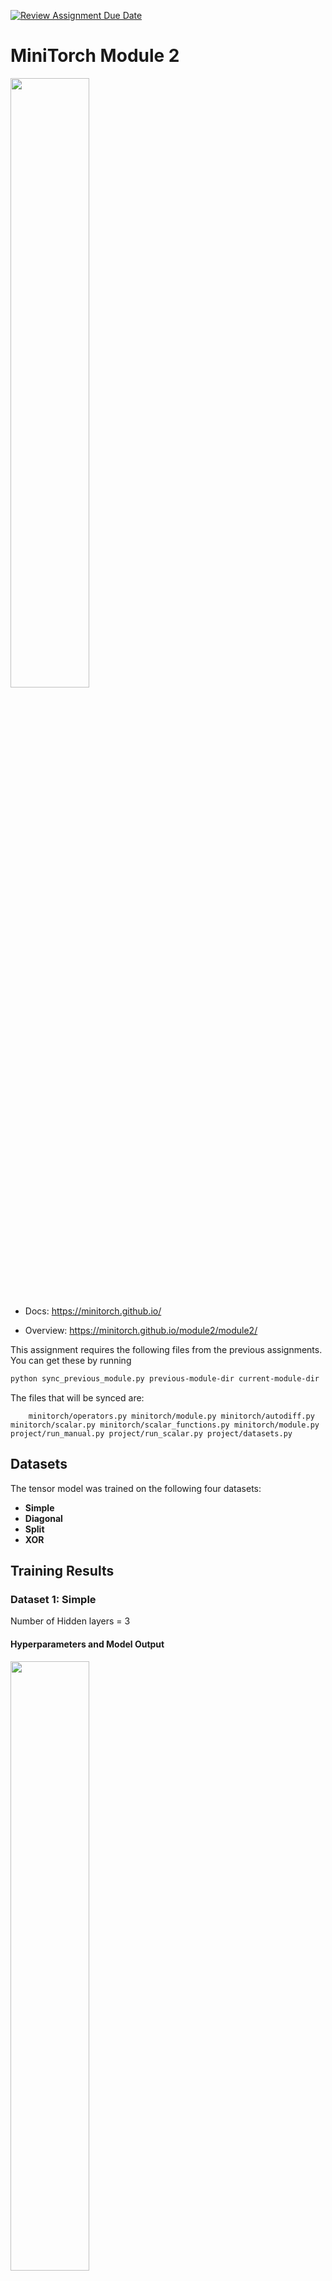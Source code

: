 [![Review Assignment Due Date](https://classroom.github.com/assets/deadline-readme-button-22041afd0340ce965d47ae6ef1cefeee28c7c493a6346c4f15d667ab976d596c.svg)](https://classroom.github.com/a/YFgwt0yY)
# MiniTorch Module 2

<img src="https://minitorch.github.io/minitorch.svg" width="50%">


* Docs: https://minitorch.github.io/

* Overview: https://minitorch.github.io/module2/module2/

This assignment requires the following files from the previous assignments. You can get these by running

```bash
python sync_previous_module.py previous-module-dir current-module-dir
```

The files that will be synced are:

        minitorch/operators.py minitorch/module.py minitorch/autodiff.py minitorch/scalar.py minitorch/scalar_functions.py minitorch/module.py project/run_manual.py project/run_scalar.py project/datasets.py


## Datasets

The tensor model was trained on the following four datasets:

- **Simple**
- **Diagonal**
- **Split**
- **XOR**

## Training Results

### Dataset 1: Simple

Number of Hidden layers = 3

#### Hyperparameters and Model Output

<img src="images/simple2.png" width="50%" />

#### Training Graph and Logs

<img src="images/simple3.png" width="50%" />

---

### Dataset 2: Diagonal

Number of Hidden layers = 15

#### Hyperparameters and Model Output

<img src="images/diag2.png" width="50%" />

#### Training Graph and Logs

<img src="images/diag3.png" width="50%" />

---

### Dataset 3: Split

Number of Hidden layers = 24

#### Hyperparameters and Model Output

<img src="images/split2.png" width="50%" />

#### Training Graph and Logs

<img src="images/split3.png" width="50%" />

---

### Dataset 4: XOR

Number of Hidden layers =

#### Hyperparameters and Model Output

<img src="images/xor2.png" width="50%" />

#### Training Graph and Logs

<img src="images/xor3.png" width="50%" />

---

## Conclusion

In this module, we implemented and trained a tensor model for four different datasets using MiniTorch. The results showcase the model's learning behavior on varied datasets. The training logs, final parameters, and graphs provide a clear summary of the model's performance.
